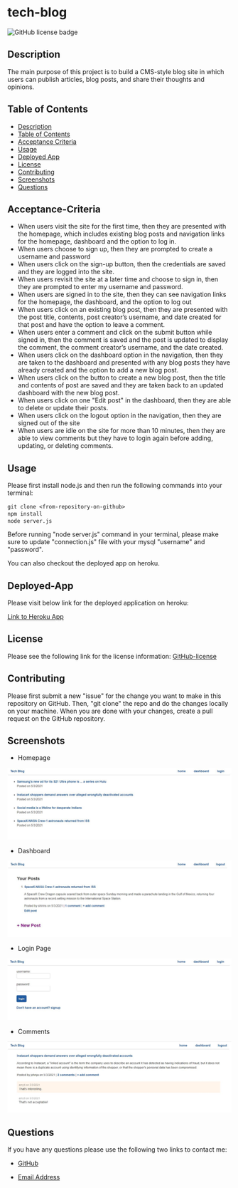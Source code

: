 # tech-blog

![GitHub license badge](https://img.shields.io/badge/license-MIT-blue.svg)

## Description

The main purpose of this project is to build a CMS-style blog site in which users can publish articles, blog posts, and share their thoughts and opinions.

## Table of Contents
* [Description](#description)
* [Table of Contents](#table-of-contents)
* [Acceptance Criteria](#acceptance-criteria)
* [Usage](#usage)
* [Deployed App](#deployed-app)
* [License](#license)
* [Contributing](#contributing)
* [Screenshots](#screenshots)
* [Questions](#questions)

## Acceptance-Criteria

* When users visit the site for the first time, then they are presented with the homepage, which includes existing blog posts and navigation links for the homepage, dashboard and the option to log in.
* When users choose to sign up, then they are prompted to create a username and password
* When users click on the sign-up button, then the credentials are saved and they are logged into the site.
* When users revisit the site at a later time and choose to sign in, then they are prompted to enter my username and password.
* When users are signed in to the site, then they can see navigation links for the homepage, the dashboard, and the option to log out
* When users click on an existing blog post, then they are presented with the post title, contents, post creator’s username, and date created for that post and have the option to leave a comment.
* When users enter a comment and click on the submit button while signed in, then the comment is saved and the post is updated to display the comment, the comment creator’s username, and the date created.
* When users click on the dashboard option in the navigation, then they are taken to the dashboard and presented with any blog posts they have already created and the option to add a new blog post.
* When users click on the button to create a new blog post, then the title and contents of post are saved and they are taken back to an updated dashboard with the new blog post.
* When users click on one "Edit post" in the dashboard, then they are able to delete or update their posts.
* When users click on the logout option in the navigation, then they are signed out of the site
* When users are idle on the site for more than 10 minutes, then they are able to view comments but they have to login again before adding, updating, or deleting comments.

## Usage
Please first install node.js and then run the following commands into your terminal: 

```
git clone <from-repository-on-github>
npm install
node server.js
```
Before running "node server.js" command in your terminal, please make sure to update "connection.js" file with your mysql "username" and "password".

You can also checkout the deployed app on heroku.

## Deployed-App

Please visit below link for the deployed application on heroku: 

[Link to Heroku App](https://tech-blog-521.herokuapp.com/)

## License
Please see the following link for the license information: 
[GitHub-license](./utils/license-MIT.txt)

## Contributing
Please first submit a new "issue" for the change you want to make in this repository on GitHub. Then, "git clone" the repo and do the changes locally on your machine. When you are done with your changes, create a pull request on the GitHub repository.

## Screenshots

* Homepage

![alt=homepage](./utils/images/homepage.JPG)

* Dashboard

![alt=dashboard](./utils/images/dashboard.JPG)

* Login Page

![alt=login](./utils/images/login.JPG)

* Comments

![alt=comments](./utils/images/comments.JPG)


## Questions
If you have any questions please use the following two links to contact me:

* [GitHub](https://github.com/sshahram)

* [Email Address](mailto:shirin.shahram23@gmail.com)
